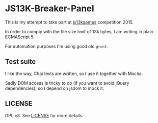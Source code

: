 # JS13K-Breaker-Panel

This is my attempt to take part at [js13kgames](http://www.js13kgames.com/) competition 2015.

In order to comply with the file size limit of 13k bytes, I am writing in plain ECMAScript 5.

For automation purposes I'm using good old `grunt`.

## Test suite

I like the way, Chai tests are written, so I use it together with Mocha.

Sadly DOM access is tricky to do (if you want to avoid jQuery dependencies), so I depend on jsdom to mock it.

## LICENSE

GPL v3. See [LICENSE](LICENSE.txt) for more details.
